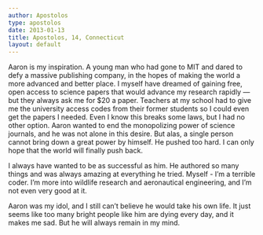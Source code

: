 ```yaml
---
author: Apostolos
type: apostolos
date: 2013-01-13
title: Apostolos, 14, Connecticut
layout: default
---
```

Aaron is my inspiration. A young man who had gone to MIT and dared to defy a massive publishing company, in the hopes of making the world a more advanced and better place. I myself have dreamed of gaining free, open access to science papers that would advance my research rapidly — but they always ask me for $20 a paper. Teachers at my school had to give me the university access codes from their former students so I could even get the papers I needed. Even I know this breaks some laws, but I had no other option. Aaron wanted to end the monopolizing power of science journals, and he was not alone in this desire. But alas, a single person cannot bring down a great power by himself. He pushed too hard. I can only hope that the world will finally push back.

I always have wanted to be as successful as him. He authored so many things and was always amazing at everything he tried. Myself - I’m a terrible coder. I’m more into wildlife research and aeronautical engineering, and I’m not even very good at it.

Aaron was my idol, and I still can’t believe he would take his own life. It just seems like too many bright people like him are dying every day, and it makes me sad. But he will always remain in my mind.
